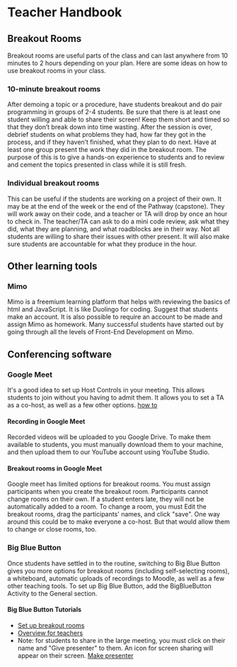 # Teacher Handbook

## Breakout Rooms

Breakout rooms are useful parts of the class and can last anywhere from 10 minutes to 2 hours depending on your plan. Here are some ideas on how to use breakout rooms in your class.

### 10-minute breakout rooms

After demoing a topic or a procedure, have students breakout and do pair programming in groups of 2-4 students. Be sure that there is at least one student willing and able to share their screen! Keep them short and timed so that they don’t break down into time wasting. After the session is over, debrief students on what problems they had, how far they got in the process, and if they haven’t finished, what they plan to do next. Have at least one group present the work they did in the breakout room. The purpose of this is to give a hands-on experience to students and to review and cement the topics presented in class while it is still fresh.

### Individual breakout rooms

This can be useful if the students are working on a project of their own. It may be at the end of the week or the end of the Pathway (capstone). They will work away on their code, and a teacher or TA will drop by once an hour to check in. The teacher/TA can ask to do a mini code review, ask what they did, what they are planning, and what roadblocks are in their way. Not all students are willing to share their issues with other present. It will also make sure students are accountable for what they produce in the hour.

## Other learning tools

### Mimo

Mimo is a freemium learning platform that helps with reviewing the basics of html and JavaScript. It is like Duolingo for coding. Suggest that students make an account. It is also possible to require an account to be made and assign Mimo as homework. Many successful students have started out by going through all the levels of Front-End Development on Mimo.

## Conferencing software

### Google Meet

It's a good idea to set up Host Controls in your meeting. This allows students to join without you having to admit them. It allows you to set a TA as a co-host, as well as a few other options. [how to](https://knowledge.workspace.google.com/kb/how-to-add-a-cohost-to-a-scheduled-meeting-000007209)

#### Recording in Google Meet

Recorded videos will be uploaded to you Google Drive. To make them available to students, you must manually download them to your machine, and then upload them to our YouTube account using YouTube Studio.

#### Breakout rooms in Google Meet

Google meet has limited options for breakout rooms. You must assign participants when you create the breakout room. Participants cannot change rooms on their own. If a student enters late, they will not be automatically added to a room. To change a room, you must Edit the breakout rooms, drag the participants' names, and click "save". One way around this could be to make everyone a co-host. But that would allow them to change or close rooms, too.

### Big Blue Button

Once students have settled in to the routine, switching to Big Blue Button gives you more options for breakout rooms (including self-selecting rooms), a whiteboard, automatic uploads of recordings to Moodle, as well as a few other teaching tools. To set up Big Blue Button, add the BigBlueButton Activity to the General section.

#### Big Blue Button Tutorials

* [Set up breakout rooms](https://www.youtube.com/watch?v=WZzvQiIS7mE)
* [Overview for teachers](https://www.youtube.com/watch?v=EUeFmpkqtXc)
* Note: for students to share in the large meeting, you must click on their name and "Give presenter" to them. An icon for screen sharing will appear on their screen. [Make presenter](https://www.youtube.com/watch?v=dx-ConbMEjc&t=11s)
